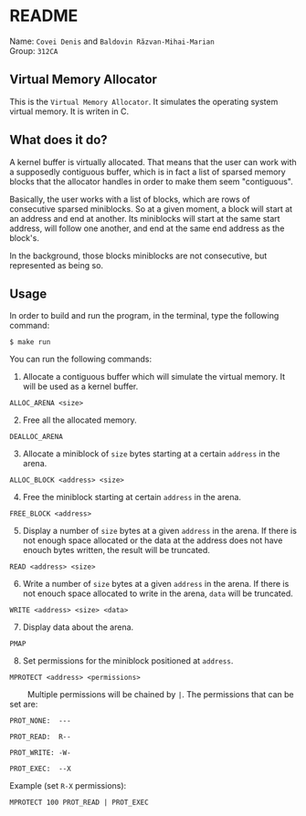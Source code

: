 # README

Name: `Covei Denis` and `Baldovin Răzvan-Mihai-Marian`\
Group: `312CA`

## Virtual Memory Allocator
This is the `Virtual Memory Allocator`. It simulates the operating system virtual memory. It is writen in C.


## What does it do?
A kernel buffer is virtually allocated. That means that the user can work with a supposedly contiguous buffer, which is in fact a list of sparsed memory blocks that the allocator handles in order to make them seem "contiguous".

Basically, the user works with a list of blocks, which are rows of consecutive sparsed miniblocks. So at a given moment, a block will start at an address and end at another. Its miniblocks will start at the same start address, will follow one another, and end at the same end address as the block's.

In the background, those blocks miniblocks are not consecutive, but represented as being so.

## Usage

In order to build and run the program, in the terminal, type the following command:

```console
$ make run
```

You can run the following commands:

1. Allocate a contiguous buffer which will simulate the virtual memory. It will be used as a kernel buffer.
```console
ALLOC_ARENA <size>
```

2. Free all the allocated memory.
```console
DEALLOC_ARENA
```

3. Allocate a miniblock of `size` bytes starting at a certain `address` in the arena.
```console
ALLOC_BLOCK <address> <size>
```

4. Free the miniblock starting at certain `address` in the arena.
```console
FREE_BLOCK <address>
```

5. Display a number of `size` bytes at a given `address` in the arena. If there is not enough space allocated or the data at the address does not have enouch bytes written, the result will be truncated.
```console
READ <address> <size>
```

6. Write a number of `size` bytes at a given `address` in the arena. If there is not enouch space allocated to write in the arena, `data` will be truncated.
```console
WRITE <address> <size> <data>
```

7. Display data about the arena.
```console
PMAP
```

8. Set permissions for the miniblock positioned at `address`.
```console
MPROTECT <address> <permissions>
```
&nbsp;&nbsp;&nbsp;&nbsp;&nbsp;&nbsp;&nbsp;&nbsp;Multiple permissions will be chained by `|`. The permissions that can be set are:
```console
PROT_NONE:  ---

PROT_READ:  R--

PROT_WRITE: -W-

PROT_EXEC:  --X
```
Example (set `R-X` permissions):
```console
MPROTECT 100 PROT_READ | PROT_EXEC
```


